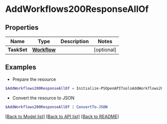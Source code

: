 # AddWorkflows200ResponseAllOf
## Properties

Name | Type | Description | Notes
------------ | ------------- | ------------- | -------------
**TaskSet** | [**Workflow**](Workflow.md) |  | [optional] 

## Examples

- Prepare the resource
```powershell
$AddWorkflows200ResponseAllOf = Initialize-PSOpenAPIToolsAddWorkflows200ResponseAllOf  -TaskSet null
```

- Convert the resource to JSON
```powershell
$AddWorkflows200ResponseAllOf | ConvertTo-JSON
```

[[Back to Model list]](../README.md#documentation-for-models) [[Back to API list]](../README.md#documentation-for-api-endpoints) [[Back to README]](../README.md)

